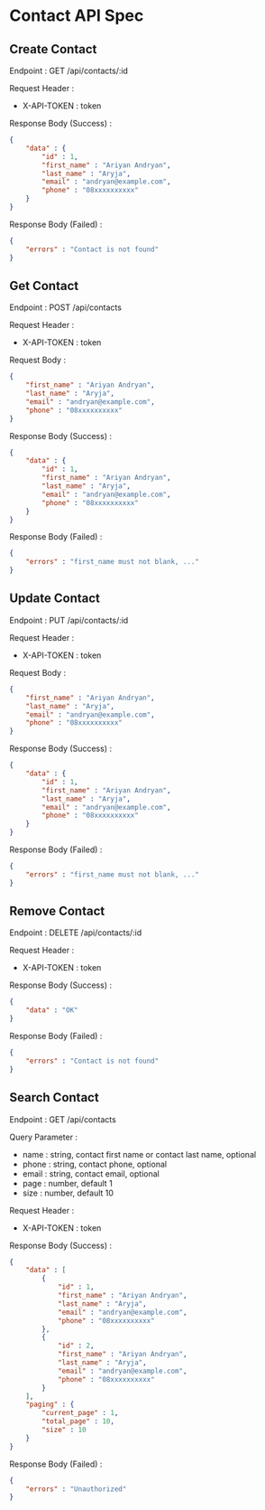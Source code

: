 # Contact API Spec

## Create Contact

Endpoint : GET /api/contacts/:id

Request Header :
- X-API-TOKEN : token

Response Body (Success) :

```json
{
    "data" : {
        "id" : 1,
        "first_name" : "Ariyan Andryan",
        "last_name" : "Aryja",
        "email" : "andryan@example.com",
        "phone" : "08xxxxxxxxxx"
    }
}
```

Response Body (Failed) :

```json
{
    "errors" : "Contact is not found"
}
```

## Get Contact

Endpoint : POST /api/contacts

Request Header :
- X-API-TOKEN : token

Request Body :

```json
{
    "first_name" : "Ariyan Andryan",
    "last_name" : "Aryja",
    "email" : "andryan@example.com",
    "phone" : "08xxxxxxxxxx"
}
```

Response Body (Success) :

```json
{
    "data" : {
        "id" : 1,
        "first_name" : "Ariyan Andryan",
        "last_name" : "Aryja",
        "email" : "andryan@example.com",
        "phone" : "08xxxxxxxxxx"
    }
}
```

Response Body (Failed) :

```json
{
    "errors" : "first_name must not blank, ..."
}
```

## Update Contact

Endpoint : PUT /api/contacts/:id

Request Header :
- X-API-TOKEN : token

Request Body :

```json
{
    "first_name" : "Ariyan Andryan",
    "last_name" : "Aryja",
    "email" : "andryan@example.com",
    "phone" : "08xxxxxxxxxx"
}
```

Response Body (Success) :

```json
{
    "data" : {
        "id" : 1,
        "first_name" : "Ariyan Andryan",
        "last_name" : "Aryja",
        "email" : "andryan@example.com",
        "phone" : "08xxxxxxxxxx"
    }
}
```

Response Body (Failed) :

```json
{
    "errors" : "first_name must not blank, ..."
}
```

## Remove Contact

Endpoint : DELETE /api/contacts/:id

Request Header :
- X-API-TOKEN : token

Response Body (Success) :

```json
{
    "data" : "OK"
}
```

Response Body (Failed) :

```json
{
    "errors" : "Contact is not found"
}
```

## Search Contact

Endpoint : GET /api/contacts

Query Parameter :
- name : string, contact first name or contact last name, optional
- phone : string, contact phone, optional
- email : string, contact email, optional
- page : number, default 1
- size : number, default 10

Request Header :
- X-API-TOKEN : token

Response Body (Success) :

```json
{
    "data" : [
        {
            "id" : 1,
            "first_name" : "Ariyan Andryan",
            "last_name" : "Aryja",
            "email" : "andryan@example.com",
            "phone" : "08xxxxxxxxxx"
        },
        {
            "id" : 2,
            "first_name" : "Ariyan Andryan",
            "last_name" : "Aryja",
            "email" : "andryan@example.com",
            "phone" : "08xxxxxxxxxx"
        }
    ],
    "paging" : {
        "current_page" : 1,
        "total_page" : 10,
        "size" : 10
    }
}
```

Response Body (Failed) :

```json
{
    "errors" : "Unauthorized"
}
```